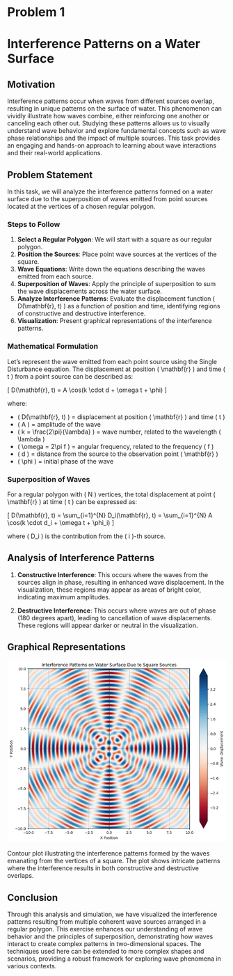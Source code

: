 # Problem 1

# Interference Patterns on a Water Surface

## Motivation

Interference patterns occur when waves from different sources overlap, resulting in unique patterns on the surface of water. This phenomenon can vividly illustrate how waves combine, either reinforcing one another or canceling each other out. Studying these patterns allows us to visually understand wave behavior and explore fundamental concepts such as wave phase relationships and the impact of multiple sources. This task provides an engaging and hands-on approach to learning about wave interactions and their real-world applications.

## Problem Statement

In this task, we will analyze the interference patterns formed on a water surface due to the superposition of waves emitted from point sources located at the vertices of a chosen regular polygon. 

### Steps to Follow

1. **Select a Regular Polygon**: We will start with a square as our regular polygon.
2. **Position the Sources**: Place point wave sources at the vertices of the square.
3. **Wave Equations**: Write down the equations describing the waves emitted from each source.
4. **Superposition of Waves**: Apply the principle of superposition to sum the wave displacements across the water surface.
5. **Analyze Interference Patterns**: Evaluate the displacement function \( D(\mathbf{r}, t) \) as a function of position and time, identifying regions of constructive and destructive interference.
6. **Visualization**: Present graphical representations of the interference patterns.

### Mathematical Formulation

Let’s represent the wave emitted from each point source using the Single Disturbance equation. The displacement at position \( \mathbf{r} \) and time \( t \) from a point source can be described as:

\[
D(\mathbf{r}, t) = A \cos(k \cdot d + \omega t + \phi)
\]

where:
- \( D(\mathbf{r}, t) \) = displacement at position \( \mathbf{r} \) and time \( t \)
- \( A \) = amplitude of the wave
- \( k = \frac{2\pi}{\lambda} \) = wave number, related to the wavelength \( \lambda \)
- \( \omega = 2\pi f \) = angular frequency, related to the frequency \( f \)
- \( d \) = distance from the source to the observation point \( \mathbf{r} \)
- \( \phi \) = initial phase of the wave

### Superposition of Waves

For a regular polygon with \( N \) vertices, the total displacement at point \( \mathbf{r} \) at time \( t \) can be expressed as:

\[
D(\mathbf{r}, t) = \sum_{i=1}^{N} D_i(\mathbf{r}, t) = \sum_{i=1}^{N} A \cos(k \cdot d_i + \omega t + \phi_i)
\]

where \( D_i \) is the contribution from the \( i \)-th source.



## Analysis of Interference Patterns

1. **Constructive Interference**: This occurs where the waves from the sources align in phase, resulting in enhanced wave displacement. In the visualization, these regions may appear as areas of bright color, indicating maximum amplitudes.
  
2. **Destructive Interference**: This occurs where waves are out of phase (180 degrees apart), leading to cancellation of wave displacements. These regions will appear darker or neutral in the visualization.

## Graphical Representations

![alt text](image.png)

Contour plot illustrating the interference patterns formed by the waves emanating from the vertices of a square. The plot shows intricate patterns where the interference results in both constructive and destructive overlaps.

## Conclusion

Through this analysis and simulation, we have visualized the interference patterns resulting from multiple coherent wave sources arranged in a regular polygon. This exercise enhances our understanding of wave behavior and the principles of superposition, demonstrating how waves interact to create complex patterns in two-dimensional spaces. The techniques used here can be extended to more complex shapes and scenarios, providing a robust framework for exploring wave phenomena in various contexts.